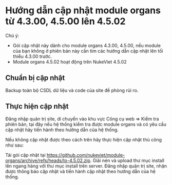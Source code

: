 # Hướng dẫn cập nhật module organs từ 4.3.00, 4.5.00 lên 4.5.02

Chú ý:
- Gói cập nhật này dành cho module organs 4.3.00, 4.5.00, nếu module của bạn không ở phiên bản này cần tìm các hướng dẫn cập nhật lên tối thiểu 4.3.00 trước.
- Module organs 4.5.02 hoạt động trên NukeViet 4.5.02

## Chuẩn bị cập nhật

Backup toàn bộ CSDL dữ liệu và code của site đề phòng rủi ro.

## Thực hiện cập nhật

Đăng nhập quản trị site, di chuyển vào khu vực Công cụ web => Kiểm tra phiên bản, tại đây nếu hệ thống kiểm tra được module organs và có yêu cầu cập nhật hãy tiến hành theo hướng dẫn của hệ thống.

Nếu không cập nhật được theo cách trên hãy thực hiện cập nhật thủ công như sau:

Tải gói cập nhật tại https://github.com/nukeviet/module-organs/archive/refs/heads/to-4.5.02.zip. Giải nén và upload thư mục install lên ngang hàng với thư mục install trên server. Đăng nhập quản trị site, nhận được thông báo cập nhật và tiến hành cập nhật theo hướng dẫn của hệ thống.
